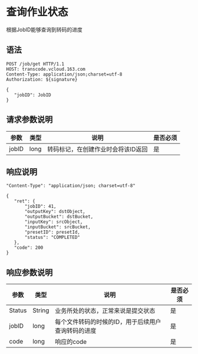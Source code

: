 # 查询作业状态

根据JobID能够查询到转码的进度

## 语法

	POST /job/get HTTP/1.1
	HOST: transcode.vcloud.163.com
	Content-Type: application/json;charset=utf-8
	Authorization: ${signature}

	{
	   "jobID": JobID
	}

## 请求参数说明

|  参数 | 类型 |                说明                | 是否必须 |
|-------|------|------------------------------------|----------|
| jobID | long | 转码标记，在创建作业时会将该ID返回 | 是       |

## 响应说明

	"Content-Type": "application/json; charset=utf-8"

	{
	   "ret": {
	       "jobID": 41,
	       "outputKey": dstObject,
	       "outputBucket": dstBucket,
	       "inputKey": srcObject,
	       "inputBucket": srcBucket,
	       "presetID": presetId,
	       "status": "COMPLETED"
	   },
	   "code": 200
	}

## 响应参数说明


|  参数  |  类型  |                        说明                        | 是否必须 |
|--------|--------|----------------------------------------------------|----------|
| Status | String | 业务所处的状态，正常来说是提交状态                 | 是       |
| jobID  | long   | 每个文件转码的时候的ID，用于后续用户查询转码的进度 | 是       |
| code   | long   | 响应的code                                         | 是       |